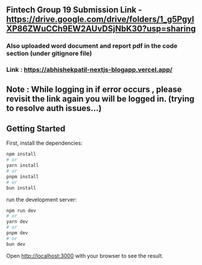 
## Fintech Group 19 Submission Link - https://drive.google.com/drive/folders/1_g5PgyIXP86ZWuCCh9EW2AUvDSjNbK30?usp=sharing
### Also uploaded word document and report pdf in the code section (under gitignore file)
### Link : https://abhishekpatil-nextjs-blogapp.vercel.app/
## Note : While logging in if error occurs , please revisit the link again you will be logged in. (trying to resolve auth issues...)



## Getting Started

First, install the dependencies:

```bash
npm install
# or
yarn install
# or
pnpm install
# or
bun install
```


run the development server:

```bash
npm run dev
# or
yarn dev
# or
pnpm dev
# or
bun dev
```

Open [http://localhost:3000](http://localhost:3000) with your browser to see the result.
